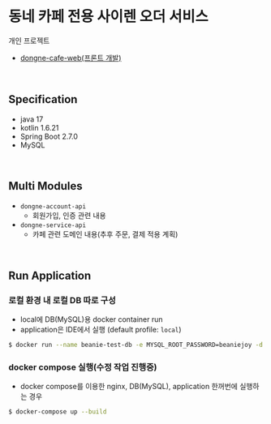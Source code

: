 # 동네 카페 전용 사이렌 오더 서비스

개인 프로젝트
- [dongne-cafe-web(프론트 개발)](https://github.com/beaniejoy/dongne-cafe-web)

<br>

## Specification
- java 17
- kotlin 1.6.21
- Spring Boot 2.7.0
- MySQL

<br>

## Multi Modules
- `dongne-account-api`
  - 회원가입, 인증 관련 내용
- `dongne-service-api`
  - 카페 관련 도메인 내용(추후 주문, 결제 적용 계획)

<br>

## Run Application

### 로컬 환경 내 로컬 DB 따로 구성
- local에 DB(MySQL)용 docker container run
- application은 IDE에서 실행 (default profile: `local`)
```bash
$ docker run --name beanie-test-db -e MYSQL_ROOT_PASSWORD=beaniejoy -d -p 3306:3306 mysql:5.7.34
```

### docker compose 실행(수정 작업 진행중)
- docker compose를 이용한 nginx, DB(MySQL), application 한꺼번에 실행하는 경우
```bash
$ docker-compose up --build
```
